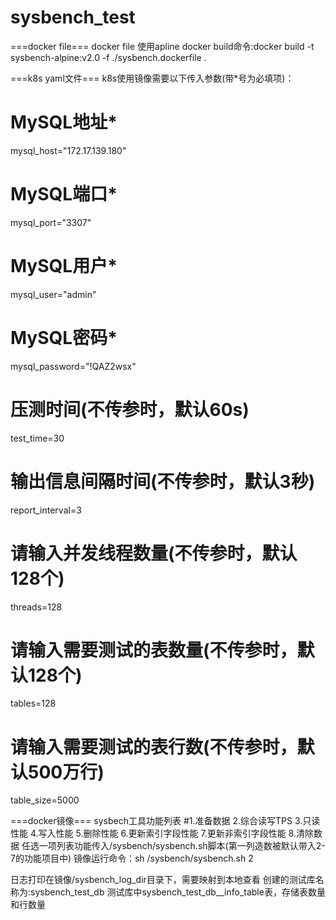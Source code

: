 # sysbench_test

===docker file===
docker file 使用apline
docker build命令:docker build -t sysbench-alpine:v2.0 -f ./sysbench.dockerfile .

===k8s yaml文件===
k8s使用镜像需要以下传入参数(带*号为必填项)：
# MySQL地址*
mysql_host="172.17.139.180"
# MySQL端口*
mysql_port="3307"
# MySQL用户*
mysql_user="admin"
# MySQL密码*
mysql_password="!QAZ2wsx"
# 压测时间(不传参时，默认60s)
test_time=30
# 输出信息间隔时间(不传参时，默认3秒)
report_interval=3
# 请输入并发线程数量(不传参时，默认128个)
threads=128
# 请输入需要测试的表数量(不传参时，默认128个)
tables=128
# 请输入需要测试的表行数(不传参时，默认500万行)
table_size=5000

===docker镜像===
sysbech工具功能列表
#1.准备数据
2.综合读写TPS
3.只读性能
4.写入性能
5.删除性能
6.更新索引字段性能
7.更新非索引字段性能
8.清除数据
任选一项列表功能传入/sysbench/sysbench.sh脚本(第一列造数被默认带入2-7的功能项目中)
镜像运行命令：sh /sysbench/sysbench.sh 2

日志打印在镜像/sysbench_log_dir目录下，需要映射到本地查看
创建的测试库名称为:sysbench_test_db
测试库中sysbench_test_db__info_table表，存储表数量和行数量
